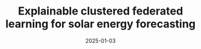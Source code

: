 ---
title: "Explainable clustered federated learning for solar energy forecasting"
authors: "S. S. Ali, M. Ali, D. M. S. Bhatti, and B. J. Choi"
date: 2025-01-03
venue: "Energies"
volume: "18"
number: "9"
pages: "2380"
doi: "https://doi.org/10.3390/en18092380"
type: "manuscript"
layout: single
author_profile: true
--- 
